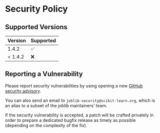 # Security Policy

## Supported Versions

| Version       | Supported          |
| ------------- | ------------------ |
| 1.4.2         | :white_check_mark: |
| < 1.4.2       | :x:                |

## Reporting a Vulnerability

Please report security vulnerabilities by using opening a new [GitHub security
advisory](https://github.com/joblib/joblib/security/advisories/new).

You can also send an email to `joblib-security@scikit-learn.org`, which is an
alias to a subset of the joblib maintainers' team.

If the security vulnerability is accepted, a patch will be crafted privately
in order to prepare a dedicated bugfix release as timely as possible (depending
on the complexity of the fix).

